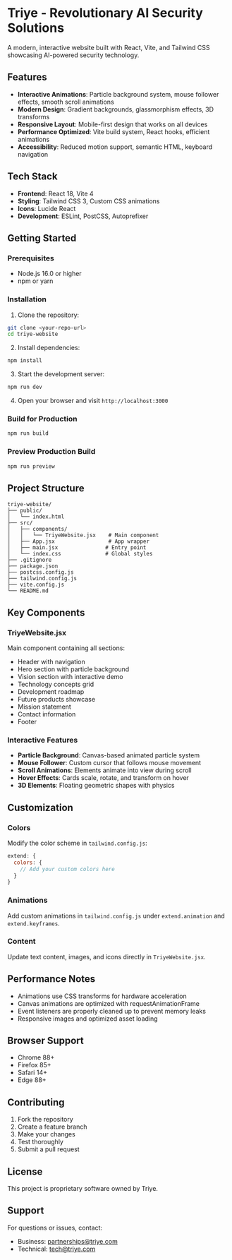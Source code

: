 # Triye - Revolutionary AI Security Solutions

A modern, interactive website built with React, Vite, and Tailwind CSS showcasing AI-powered security technology.

## Features

- **Interactive Animations**: Particle background system, mouse follower effects, smooth scroll animations
- **Modern Design**: Gradient backgrounds, glassmorphism effects, 3D transforms
- **Responsive Layout**: Mobile-first design that works on all devices
- **Performance Optimized**: Vite build system, React hooks, efficient animations
- **Accessibility**: Reduced motion support, semantic HTML, keyboard navigation

## Tech Stack

- **Frontend**: React 18, Vite 4
- **Styling**: Tailwind CSS 3, Custom CSS animations
- **Icons**: Lucide React
- **Development**: ESLint, PostCSS, Autoprefixer

## Getting Started

### Prerequisites

- Node.js 16.0 or higher
- npm or yarn

### Installation

1. Clone the repository:
```bash
git clone <your-repo-url>
cd triye-website
```

2. Install dependencies:
```bash
npm install
```

3. Start the development server:
```bash
npm run dev
```

4. Open your browser and visit `http://localhost:3000`

### Build for Production

```bash
npm run build
```

### Preview Production Build

```bash
npm run preview
```

## Project Structure

```
triye-website/
├── public/
│   └── index.html
├── src/
│   ├── components/
│   │   └── TriyeWebsite.jsx    # Main component
│   ├── App.jsx                 # App wrapper
│   ├── main.jsx               # Entry point
│   └── index.css              # Global styles
├── .gitignore
├── package.json
├── postcss.config.js
├── tailwind.config.js
├── vite.config.js
└── README.md
```

## Key Components

### TriyeWebsite.jsx
Main component containing all sections:
- Header with navigation
- Hero section with particle background
- Vision section with interactive demo
- Technology concepts grid
- Development roadmap
- Future products showcase
- Mission statement
- Contact information
- Footer

### Interactive Features
- **Particle Background**: Canvas-based animated particle system
- **Mouse Follower**: Custom cursor that follows mouse movement
- **Scroll Animations**: Elements animate into view during scroll
- **Hover Effects**: Cards scale, rotate, and transform on hover
- **3D Elements**: Floating geometric shapes with physics

## Customization

### Colors
Modify the color scheme in `tailwind.config.js`:
```javascript
extend: {
  colors: {
    // Add your custom colors here
  }
}
```

### Animations
Add custom animations in `tailwind.config.js` under `extend.animation` and `extend.keyframes`.

### Content
Update text content, images, and icons directly in `TriyeWebsite.jsx`.

## Performance Notes

- Animations use CSS transforms for hardware acceleration
- Canvas animations are optimized with requestAnimationFrame
- Event listeners are properly cleaned up to prevent memory leaks
- Responsive images and optimized asset loading

## Browser Support

- Chrome 88+
- Firefox 85+
- Safari 14+
- Edge 88+

## Contributing

1. Fork the repository
2. Create a feature branch
3. Make your changes
4. Test thoroughly
5. Submit a pull request

## License

This project is proprietary software owned by Triye.

## Support

For questions or issues, contact:
- Business: partnerships@triye.com
- Technical: tech@triye.com
